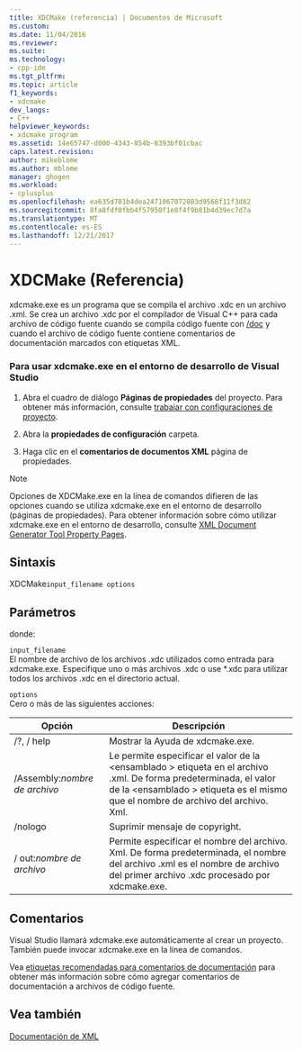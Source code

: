 ```yaml
---
title: XDCMake (referencia) | Documentos de Microsoft
ms.custom: 
ms.date: 11/04/2016
ms.reviewer: 
ms.suite: 
ms.technology:
- cpp-ide
ms.tgt_pltfrm: 
ms.topic: article
f1_keywords:
- xdcmake
dev_langs:
- C++
helpviewer_keywords:
- xdcmake program
ms.assetid: 14e65747-d000-4343-854b-8393bf01cbac
caps.latest.revision: 
author: mikeblome
ms.author: mblome
manager: ghogen
ms.workload:
- cplusplus
ms.openlocfilehash: ea635d701b4dea2471067072083d9568f11f3d82
ms.sourcegitcommit: 8fa8fdf0fbb4f57950f1e8f4f9b81b4d39ec7d7a
ms.translationtype: MT
ms.contentlocale: es-ES
ms.lasthandoff: 12/21/2017
---
```

# <a name="xdcmake-reference"></a>XDCMake (Referencia)
xdcmake.exe es un programa que se compila el archivo .xdc en un archivo .xml. Se crea un archivo .xdc por el compilador de Visual C++ para cada archivo de código fuente cuando se compila código fuente con [/doc](../build/reference/doc-process-documentation-comments-c-cpp.md) y cuando el archivo de código fuente contiene comentarios de documentación marcados con etiquetas XML.  
  
### <a name="to-use-xdcmakeexe-in-the-visual-studio-development-environment"></a>Para usar xdcmake.exe en el entorno de desarrollo de Visual Studio  
  
1.  Abra el cuadro de diálogo **Páginas de propiedades** del proyecto. Para obtener más información, consulte [trabajar con configuraciones de proyecto](../ide/working-with-project-properties.md).  
  
2.  Abra la **propiedades de configuración** carpeta.  
  
3.  Haga clic en el **comentarios de documentos XML** página de propiedades.  
  
> [!NOTE]
>  Opciones de XDCMake.exe en la línea de comandos difieren de las opciones cuando se utiliza xdcmake.exe en el entorno de desarrollo (páginas de propiedades). Para obtener información sobre cómo utilizar xdcmake.exe en el entorno de desarrollo, consulte [XML Document Generator Tool Property Pages](../ide/xml-document-generator-tool-property-pages.md).  
  
## <a name="syntax"></a>Sintaxis  
 XDCMake`input_filename options`  
  
## <a name="parameters"></a>Parámetros  
 donde:  
  
 `input_filename`  
 El nombre de archivo de los archivos .xdc utilizados como entrada para xdcmake.exe. Especifique uno o más archivos .xdc o use *.xdc para utilizar todos los archivos .xdc en el directorio actual.  
  
 `options`  
 Cero o más de las siguientes acciones:  
  
|Opción|Descripción|  
|------------|-----------------|  
|/?, / help|Mostrar la Ayuda de xdcmake.exe.|  
|/Assembly:*nombre de archivo*|Le permite especificar el valor de la \<ensamblado > etiqueta en el archivo .xml.  De forma predeterminada, el valor de la \<ensamblado > etiqueta es el mismo que el nombre de archivo del archivo. Xml.|  
|/nologo|Suprimir mensaje de copyright.|  
|/ out:*nombre de archivo*|Permite especificar el nombre del archivo. Xml.  De forma predeterminada, el nombre del archivo .xml es el nombre de archivo del primer archivo .xdc procesado por xdcmake.exe.|  
  
## <a name="remarks"></a>Comentarios  
 Visual Studio llamará xdcmake.exe automáticamente al crear un proyecto. También puede invocar xdcmake.exe en la línea de comandos.  
  
 Vea [etiquetas recomendadas para comentarios de documentación](../ide/recommended-tags-for-documentation-comments-visual-cpp.md) para obtener más información sobre cómo agregar comentarios de documentación a archivos de código fuente.  
  
## <a name="see-also"></a>Vea también  
 [Documentación de XML](../ide/xml-documentation-visual-cpp.md)
